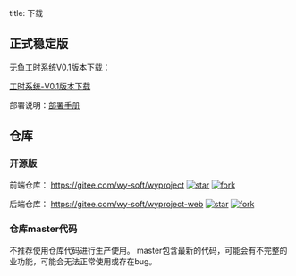title: 下载

## 正式稳定版
无鱼工时系统V0.1版本下载：



[工时系统-V0.1版本下载](https://gitee.com/wy-soft/wyproject/releases/tag/wyproject_all-0.1)



部署说明：[部署手册](http://www.wuyu-soft.com/doc/cost/wycost-install)



## 仓库

### 开源版

前端仓库：  https://gitee.com/wy-soft/wyproject
[![star](https://gitee.com/wy-soft/wyproject-web/badge/star.svg?theme=white)](https://gitee.com/wy-soft/wyproject-web/stargazers)
[![fork](https://gitee.com/wy-soft/wyproject-web/badge/fork.svg?theme=white)](https://gitee.com/wy-soft/wyproject-web/members)


后端仓库：  https://gitee.com/wy-soft/wyproject-web  [![star](https://gitee.com/wy-soft/wyproject/badge/star.svg?theme=white)](https://gitee.com/wy-soft/wyproject/stargazers)
[![fork](https://gitee.com/wy-soft/wyproject/badge/fork.svg?theme=white)](https://gitee.com/wy-soft/wyproject/members)



### 仓库master代码

不推荐使用仓库代码进行生产使用。
master包含最新的代码，可能会有不完整的业功能，可能会无法正常使用或存在bug。
